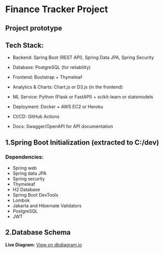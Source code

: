 # Finance Tracker Project

## Project prototype
## Tech Stack:
- Backend: Spring Boot (REST API), Spring Data JPA, Spring Security

- Database: PostgreSQL (for reliability)

- Frontend: Bootstrap + Thymeleaf

- Analytics & Charts: Chart.js or D3.js (in the frontend)

- ML Service: Python (Flask or FastAPI) + scikit-learn or statsmodels

- Deployment: Docker + AWS EC2 or Heroku

- CI/CD: GitHub Actions

- Docs: Swagger/OpenAPI for API documentation

## 1.Spring Boot Initialization (extracted to C:/dev)
### Dependencies:
- Spring web
- Spring data JPA
- Spring security
- Thymeleaf
- H2 Database
- Spring Boot DevTools
- Lombok
- Jakarta and Hibernate Validators
- PostgreSQL
- JWT

## 2.Database Schema
**Live Diagram:** [View on dbdiagram.io](https://dbdiagram.io/d/PersonalFinanceTrackerDiagram-68aaf8b21e7a611967557bf8)
